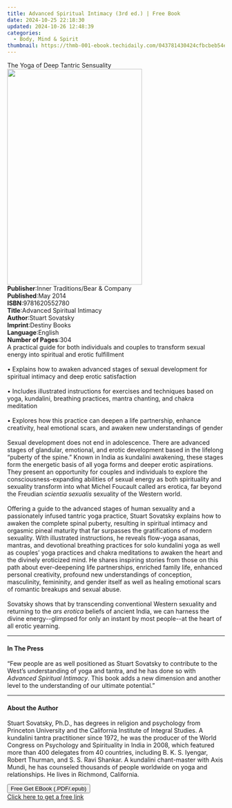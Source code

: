 ```yaml
---
title: Advanced Spiritual Intimacy (3rd ed.) | Free Book
date: 2024-10-25 22:18:30
updated: 2024-10-26 12:48:39
categories:
  - Body, Mind & Spirit
thumbnail: https://thmb-001-ebook.techidaily.com/043781430424cfbcbeb54e0921ef6d30904cf669cc346907787a947392a1eebd.jpg
---
```

<main id="book-container">
  <div class="flex flex-col">
    <div class="book-brief flex-1 py-6 px-4 sm:p-6 md:py-10 md:px-8">
      <!-- brief-->
      <div class="book-brief-main">The Yoga of Deep Tantric Sensuality</div>
    </div>
    <div
      class="book-meta-info flex-1 grid gap-4 col-start-1 col-end-3 row-start-1 sm:mb-6 sm:grid-cols-4 lg:gap-6 lg:col-start-2 lg:row-end-6 lg:row-span-6 lg:mb-0"
    >
      <div
        class="book-meta-info-left place-content-center mt-4 p-4 text-sm leading-6 col-start-2 col-span-2 dark:text-slate-400"
      >
        <img
          class="w-full h-500 object-cover rounded-lg sm:h-255 sm:col-span-2 lg:col-span-full"
          src="https://img-001-ebook.techidaily.com/f4444e123d68b93ee46bb460c7365858baf5ade3ae45ff08b9b4fa470e9e86e7.jpg"
          alt=""
          width="312"
          height="500"
        />
      </div>
      <div
        class="book-meta-info-right mt-2 col-start-1 row-start-2 col-span-3 self-center"
      >
        <!-- meta data  -->
        <div class="flex flex-col px-4 md:px-8">
          <div class="flex-1">
            <strong>Publisher</strong>:<span class="px-2"
              >Inner Traditions/Bear &amp; Company</span
            >
          </div>
          <div class="flex-1">
            <strong>Published</strong>:<span class="px-2">May 2014</span>
          </div>
          <div class="flex-1">
            <strong>ISBN</strong>:<span class="px-2">9781620552780</span>
          </div>
          <div class="flex-1">
            <strong>Title</strong>:<span class="px-2"
              >Advanced Spiritual Intimacy</span
            >
          </div>
          <div class="flex-1">
            <strong>Author</strong>:<span class="px-2">Stuart Sovatsky</span>
          </div>
          <div class="flex-1">
            <strong>Imprint</strong>:<span class="px-2">Destiny Books</span>
          </div>
          <div class="flex-1">
            <strong>Language</strong>:<span class="px-2">English</span>
          </div>
          <div class="flex-1">
            <strong>Number of Pages</strong>:<span class="px-2">304</span>
          </div>
        </div>
      </div>
    </div>
    <div class="book-description flex-1 py-6 px-4 sm:p-6 md:py-10 md:px-8">
      <div class="book-description-main">
        <div accordion-content="" id="description">
          A practical guide for both individuals and couples to transform sexual
          energy into spiritual and erotic fulfillment <br />
          <br />• Explains how to awaken advanced stages of sexual development
          for spiritual intimacy and deep erotic satisfaction <br />
          <br />• Includes illustrated instructions for exercises and techniques
          based on yoga, kundalini, breathing practices, mantra chanting, and
          chakra meditation <br />
          <br />• Explores how this practice can deepen a life partnership,
          enhance creativity, heal emotional scars, and awaken new
          understandings of gender <br />
          <br />Sexual development does not end in adolescence. There are
          advanced stages of glandular, emotional, and erotic development based
          in the lifelong “puberty of the spine.” Known in India as kundalini
          awakening, these stages form the energetic basis of all yoga forms and
          deeper erotic aspirations. They present an opportunity for couples and
          individuals to explore the consciousness-expanding abilities of sexual
          energy as both spirituality and sexuality transform into what Michel
          Foucault called ars erotica, far beyond the Freudian
          <i>scientia sexualis</i> sexuality of the Western world. <br />
          <br />Offering a guide to the advanced stages of human sexuality and a
          passionately infused tantric yoga practice, Stuart Sovatsky explains
          how to awaken the complete spinal puberty, resulting in spiritual
          intimacy and orgasmic pineal maturity that far surpasses the
          gratifications of modern sexuality. With illustrated instructions, he
          reveals flow-yoga asanas, mantras, and devotional breathing practices
          for solo kundalini yoga as well as couples’ yoga practices and chakra
          meditations to awaken the heart and the divinely eroticized mind. He
          shares inspiring stories from those on this path about ever-deepening
          life partnerships, enriched family life, enhanced personal creativity,
          profound new understandings of conception, masculinity, femininity,
          and gender itself as well as healing emotional scars of romantic
          breakups and sexual abuse. <br />
          <br />Sovatsky shows that by transcending conventional Western
          sexuality and returning to the <i>ars erotica</i> beliefs of ancient
          India, we can harness the divine energy--glimpsed for only an instant
          by most people--at the heart of all erotic yearning.
        </div>
        <div class="accordion-fader"></div>
      </div>
    </div>
    <div class="book-excerpts flex-1 py-6 px-4 sm:p-6 md:py-10 md:px-8">
      <!-- excerpts-->
      <div class="book-excerpts-main">
        <hr />
        <h4 class="placeholder placeholder-heading">
          <span>In The Press</span>
        </h4>
        <p>
          “Few people are as well positioned as Stuart Sovatsky to contribute to
          the West’s understanding of yoga and tantra, and he has done so with
          <i>Advanced Spiritual Intimacy</i>. This book adds a new dimension and
          another level to the understanding of our ultimate potential.”
        </p>
      </div>
    </div>
    <div class="book-about-author flex-1 py-6 px-4 sm:p-6 md:py-10 md:px-8">
      <!-- about author-->
      <div class="book-main-author-main">
        <hr />
        <h4 class="placeholder placeholder-heading">
          <span>About the Author</span>
        </h4>
        <p>
          Stuart Sovatsky, Ph.D., has degrees in religion and psychology from
          Princeton University and the California Institute of Integral Studies.
          A kundalini tantra practitioner since 1972, he was the producer of the
          World Congress on Psychology and Spirituality in India in 2008, which
          featured more than 400 delegates from 40 countries, including B. K. S.
          Iyengar, Robert Thurman, and S. S. Ravi Shankar. A kundalini
          chant-master with Axis Mundi, he has counseled thousands of people
          worldwide on yoga and relationships. He lives in Richmond, California.
        </p>
      </div>
    </div>
    <div class="book-free-get flex-1 py-6 px-4 sm:p-6 md:py-10 md:px-8">
      <button
        id="btn-free-get"
        class="bg-blue-500 hover:bg-blue-700 text-white font-bold py-2 px-4 rounded"
      >
        Free Get EBook (.PDF/.epub)
      </button>
      <div id="countdown-display" class="px-2 text-lg mt-2"></div>
      <a
        id="free-link"
        class="hidden bg-blue-500 hover:bg-blue-700 text-white font-bold py-2 px-4 rounded"
        href="https://www.ebooks.com/en-us/book/95782728/advanced-spiritual-intimacy/stuart-sovatsky/"
        target="_blank"
        >Click here to get a free link</a
      >
    </div>
    <script>
      let countdownTime = 0;
      let countdownInterval = null;
      document
        .getElementById('btn-free-get')
        .addEventListener('click', startCountdown);
      function startCountdown() {
        countdownTime = new Date().getTime() + 60000 * 3;
        countdownInterval = setInterval(updateCountdown, 1000);
        document.getElementById('btn-free-get').disabled = true;
        document
          .getElementById('btn-free-get')
          .classList.add('bg-gray-500', 'cursor-not-allowed');
      }
      function updateCountdown() {
        let currentTime = new Date().getTime();
        let timeLeft = countdownTime - currentTime;
        let secondsLeft = Math.floor(timeLeft / 1000);
        document.getElementById('countdown-display').innerHTML =
          `Remaining time: ${secondsLeft} seconds.`;
        if (secondsLeft <= 0) {
          clearInterval(countdownInterval);
          document.getElementById('btn-free-get').classList.add('hidden');
          document.getElementById('free-link').classList.remove('hidden');
          document.getElementById('countdown-display').innerHTML = '';
        }
      }
    </script>
  </div>
</main>
